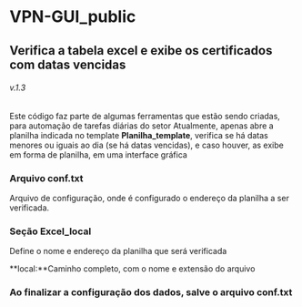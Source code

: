 # VPN-GUI_public

## Verifica a tabela excel e exibe os certificados com datas vencidas ##
###### v.1.3 ######

Este código faz parte de algumas ferramentas que estão sendo criadas, para automação de tarefas diárias do setor
Atualmente, apenas abre a planilha indicada no template **Planilha_template**, verifica se há datas menores ou iguais ao dia (se há datas vencidas), e caso houver, as exibe em forma de planilha, em uma interface gráfica

### Arquivo conf.txt ###
Arquivo de configuração, onde é configurado o endereço da planilha a ser verificada.

### Seção Excel_local ###
Define o nome e endereço da planilha que será verificada

**local:**Caminho completo, com o nome e extensão do arquivo


### Ao finalizar a configuração dos dados, salve o arquivo conf.txt ###